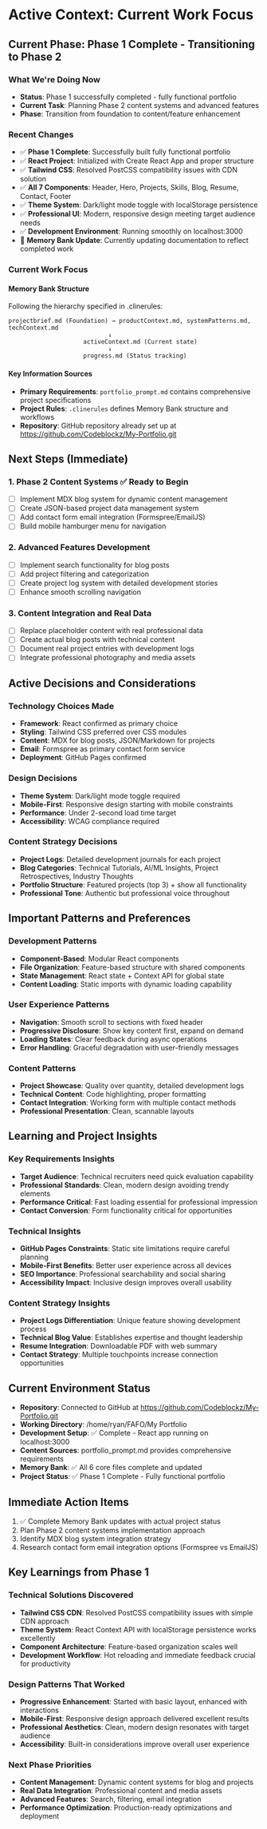 # Active Context: Current Work Focus

## Current Phase: Phase 1 Complete - Transitioning to Phase 2

### What We're Doing Now
- **Status**: Phase 1 successfully completed - fully functional portfolio
- **Current Task**: Planning Phase 2 content systems and advanced features
- **Phase**: Transition from foundation to content/feature enhancement

### Recent Changes
- ✅ **Phase 1 Complete**: Successfully built fully functional portfolio
- ✅ **React Project**: Initialized with Create React App and proper structure
- ✅ **Tailwind CSS**: Resolved PostCSS compatibility issues with CDN solution
- ✅ **All 7 Components**: Header, Hero, Projects, Skills, Blog, Resume, Contact, Footer
- ✅ **Theme System**: Dark/light mode toggle with localStorage persistence
- ✅ **Professional UI**: Modern, responsive design meeting target audience needs
- ✅ **Development Environment**: Running smoothly on localhost:3000
- 🔄 **Memory Bank Update**: Currently updating documentation to reflect completed work

### Current Work Focus

#### Memory Bank Structure
Following the hierarchy specified in .clinerules:
```
projectbrief.md (Foundation) → productContext.md, systemPatterns.md, techContext.md
                            ↓
                     activeContext.md (Current state)
                            ↓
                     progress.md (Status tracking)
```

#### Key Information Sources
- **Primary Requirements**: `portfolio_prompt.md` contains comprehensive project specifications
- **Project Rules**: `.clinerules` defines Memory Bank structure and workflows
- **Repository**: GitHub repository already set up at https://github.com/Codeblockz/My-Portfolio.git

## Next Steps (Immediate)

### 1. Phase 2 Content Systems ✅ Ready to Begin
- [ ] Implement MDX blog system for dynamic content management
- [ ] Create JSON-based project data management system
- [ ] Add contact form email integration (Formspree/EmailJS)
- [ ] Build mobile hamburger menu for navigation

### 2. Advanced Features Development
- [ ] Implement search functionality for blog posts
- [ ] Add project filtering and categorization
- [ ] Create project log system with detailed development stories
- [ ] Enhance smooth scrolling navigation

### 3. Content Integration and Real Data
- [ ] Replace placeholder content with real professional data
- [ ] Create actual blog posts with technical content
- [ ] Document real project entries with development logs
- [ ] Integrate professional photography and media assets

## Active Decisions and Considerations

### Technology Choices Made
- **Framework**: React confirmed as primary choice
- **Styling**: Tailwind CSS preferred over CSS modules
- **Content**: MDX for blog posts, JSON/Markdown for projects
- **Email**: Formspree as primary contact form service
- **Deployment**: GitHub Pages confirmed

### Design Decisions
- **Theme System**: Dark/light mode toggle required
- **Mobile-First**: Responsive design starting with mobile constraints
- **Performance**: Under 2-second load time target
- **Accessibility**: WCAG compliance required

### Content Strategy Decisions
- **Project Logs**: Detailed development journals for each project
- **Blog Categories**: Technical Tutorials, AI/ML Insights, Project Retrospectives, Industry Thoughts
- **Portfolio Structure**: Featured projects (top 3) + show all functionality
- **Professional Tone**: Authentic but professional voice throughout

## Important Patterns and Preferences

### Development Patterns
- **Component-Based**: Modular React components
- **File Organization**: Feature-based structure with shared components
- **State Management**: React state + Context API for global state
- **Content Loading**: Static imports with dynamic loading capability

### User Experience Patterns
- **Navigation**: Smooth scroll to sections with fixed header
- **Progressive Disclosure**: Show key content first, expand on demand
- **Loading States**: Clear feedback during async operations
- **Error Handling**: Graceful degradation with user-friendly messages

### Content Patterns
- **Project Showcase**: Quality over quantity, detailed development logs
- **Technical Content**: Code highlighting, proper formatting
- **Contact Integration**: Working form with multiple contact methods
- **Professional Presentation**: Clean, scannable layouts

## Learning and Project Insights

### Key Requirements Insights
- **Target Audience**: Technical recruiters need quick evaluation capability
- **Professional Standards**: Clean, modern design avoiding trendy elements
- **Performance Critical**: Fast loading essential for professional impression
- **Contact Conversion**: Form functionality critical for opportunities

### Technical Insights
- **GitHub Pages Constraints**: Static site limitations require careful planning
- **Mobile-First Benefits**: Better user experience across all devices
- **SEO Importance**: Professional searchability and social sharing
- **Accessibility Impact**: Inclusive design improves overall usability

### Content Strategy Insights
- **Project Logs Differentiation**: Unique feature showing development process
- **Technical Blog Value**: Establishes expertise and thought leadership
- **Resume Integration**: Downloadable PDF with web summary
- **Contact Strategy**: Multiple touchpoints increase connection opportunities

## Current Environment Status
- **Repository**: Connected to GitHub at https://github.com/Codeblockz/My-Portfolio.git
- **Working Directory**: /home/ryan/FAFO/My Portfolio
- **Development Setup**: ✅ Complete - React app running on localhost:3000
- **Content Sources**: portfolio_prompt.md provides comprehensive requirements
- **Memory Bank**: ✅ All 6 core files complete and updated
- **Project Status**: ✅ Phase 1 Complete - Fully functional portfolio

## Immediate Action Items
1. ✅ Complete Memory Bank updates with actual project status
2. Plan Phase 2 content systems implementation approach
3. Identify MDX blog system integration strategy
4. Research contact form email integration options (Formspree vs EmailJS)

## Key Learnings from Phase 1

### Technical Solutions Discovered
- **Tailwind CSS CDN**: Resolved PostCSS compatibility issues with simple CDN approach
- **Theme System**: React Context API with localStorage persistence works excellently
- **Component Architecture**: Feature-based organization scales well
- **Development Workflow**: Hot reloading and immediate feedback crucial for productivity

### Design Patterns That Worked
- **Progressive Enhancement**: Started with basic layout, enhanced with interactions
- **Mobile-First**: Responsive design approach delivered excellent results
- **Professional Aesthetics**: Clean, modern design resonates with target audience
- **Accessibility**: Built-in considerations improve overall user experience

### Next Phase Priorities
- **Content Management**: Dynamic content systems for blog and projects
- **Real Data Integration**: Professional content and media assets
- **Advanced Features**: Search, filtering, email integration
- **Performance Optimization**: Production-ready optimizations and deployment
